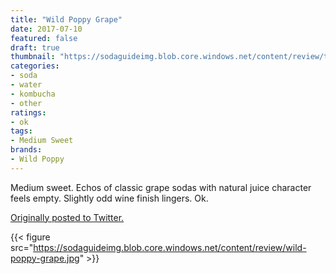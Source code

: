 ```yaml
---
title: "Wild Poppy Grape"
date: 2017-07-10
featured: false
draft: true
thumbnail: "https://sodaguideimg.blob.core.windows.net/content/review/thumbs/wild-poppy-grape.jpg"
categories:
- soda
- water
- kombucha
- other
ratings:
- ok
tags:
- Medium Sweet
brands:
- Wild Poppy
---
```


Medium sweet. Echos of classic grape sodas with natural juice character feels empty. Slightly odd wine finish lingers. Ok.

[Originally posted to Twitter.](https://twitter.com/Cavorter/status/884497638833491969)

{{< figure src="https://sodaguideimg.blob.core.windows.net/content/review/wild-poppy-grape.jpg" >}}


